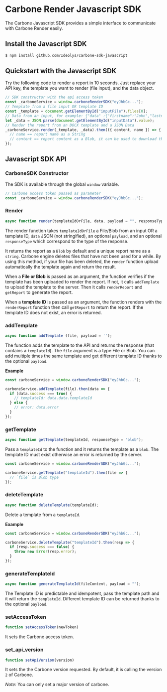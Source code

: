 # Carbone Render Javascript SDK

The Carbone Javascript SDK provides a simple interface to communicate with Carbone Render easily.

## Install the Javascript SDK

```sh
$ npm install github.com/Ideolys/carbone-sdk-javascript
```

## Quickstart with the Javascript SDK

Try the following code to render a report in 10 seconds. Just replace your API key, the template you want to render (file input), and the data object.

```javascript
// SDK constructor with the api access token
const _carboneService = window.carboneRenderSDK("eyJhbGc...");
// Template from a file input OR template ID
const _template = document.getElementById("inputFile").files[0];
// Data from an input, for example: {"data" :{"firstname":"John","lastname":"Wick"},"convertTo":"pdf"}
let _data = JSON.parse(document.getElementById("inputData").value);
// Render the report from an DOCX template and a JSON Data
_carboneService.render(_template, _data).then(({ content, name }) => {
  // name == report name as a String
  // content == report content as a Blob, it can be used to download the file
});
```

## Javascript SDK API

### CarboneSDK Constructor

The SDK is available through the global `window` variable.

```javascript
// Carbone access token passed as parameter
const _carboneService = window.carboneRenderSDK("eyJhbGc...");
```
### Render

```javascript
async function render(templateIdOrFile, data, payload = "", responseType = "blob");
```

The render function takes `templateIdOrFile` a File/Blob from an input OR a template ID, `data` JSON (not stringified), an optional `payload`, and an optional `responseType` which correspond to the type of the response.

It returns the report as a `Blob` by default and a unique report name as a `string`. Carbone engine deletes files that have not been used for a while. By using this method, if your file has been deleted, the `render` function upload automatically the template again and return the result.

When a **File or Blob** is passed as an argument, the function verifies if the template has been uploaded to render the report. If not, it calls `addTemplate` to upload the template to the server. Then it calls `renderReport` and `getReport` to generate the report.

When a **template ID** is passed as an argument, the function renders with the `renderReport` function then call `getReport` to return the report. If the template ID does not exist, an error is returned.

### addTemplate
```javascript
async function addTemplate (file, payload = '');
```
The function adds the template to the API and returns the response (that contains a `templateId`). The `file` argument is a type File or Blob.
You can add multiple times the same template and get different template ID thanks to the optional `payload`.

**Example**
```javascript
const carboneService = window.carboneRenderSDK("eyJhbGc...");

carboneService.addTemplate(file).then(data => {
  if (data.success === true) {
    // templateId: data.data.templateId
  } else {
    // error: data.error
  }
});
```
### getTemplate
```javascript
async function getTemplate(templateId, responseType = "blob");
```

Pass a `templateId` to the function and it returns the template as a `blob`. The template ID must exist otherwise an error is returned by the server.

```javascript
const carboneService = window.carboneRenderSDK("eyJhbGc...");

carboneService.getTemplate("templateId").then(file => {
  // `file` is Blob type
});
```

### deleteTemplate
```javascript
async function deleteTemplate(templateId);
```
Delete a template from a `templateId`.

**Example**
```javascript
const carboneService = window.carboneRenderSDK("eyJhbGc...");

carboneService.deleteTemplate("templateId").then(resp => {
  if (resp.success === false) {
    throw new Error(resp.error);
  }
});
```
### generateTemplateId
```javascript
async function generateTemplateId(fileContent, payload = "");
```
The Template ID is predictable and idempotent, pass the template path and it will return the `templateId`.
Different template ID can be returned thanks to the optional `payload`.


### setAccessToken
```javascript
function setAccessToken(newToken)
```
It sets the Carbone access token.

### set_api_version
```javascript
function setApiVersion(version)
```
It sets the the Carbone version requested. By default, it is calling the version `2` of Carbone.

*Note:* You can only set a major version of carbone.